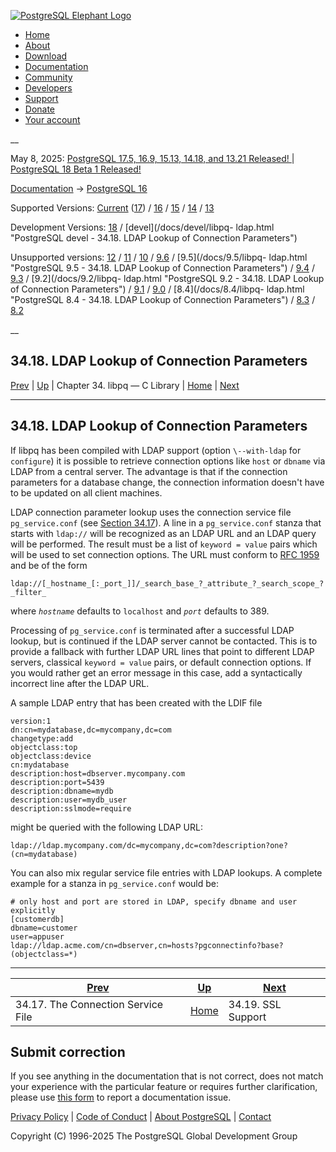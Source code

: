 [ ![PostgreSQL Elephant Logo](/media/img/about/press/elephant.png) ](/)

  * [Home](/ "Home")
  * [About](/about/ "About")
  * [Download](/download/ "Download")
  * [Documentation](/docs/ "Documentation")
  * [Community](/community/ "Community")
  * [Developers](/developer/ "Developers")
  * [Support](/support/ "Support")
  * [Donate](/about/donate/ "Donate")
  * [Your account](/account/ "Your account")

__

May 8, 2025: [ PostgreSQL 17.5, 16.9, 15.13, 14.18, and 13.21 Released! ](/about/news/postgresql-175-169-1513-1418-and-1321-released-3072/) | [ PostgreSQL 18 Beta 1 Released! ](/about/news/postgresql-18-beta-1-released-3070/)

[Documentation](/docs/ "Documentation") -> [PostgreSQL
16](/docs/16/index.html)

Supported Versions: [Current](/docs/current/libpq-ldap.html "PostgreSQL 17 -
34.18. LDAP Lookup of Connection Parameters") ([17](/docs/17/libpq-ldap.html
"PostgreSQL 17 - 34.18. LDAP Lookup of Connection Parameters")) /
[16](/docs/16/libpq-ldap.html "PostgreSQL 16 - 34.18. LDAP Lookup of
Connection Parameters") / [15](/docs/15/libpq-ldap.html "PostgreSQL 15 -
34.18. LDAP Lookup of Connection Parameters") / [14](/docs/14/libpq-ldap.html
"PostgreSQL 14 - 34.18. LDAP Lookup of Connection Parameters") /
[13](/docs/13/libpq-ldap.html "PostgreSQL 13 - 34.18. LDAP Lookup of
Connection Parameters")

Development Versions: [18](/docs/18/libpq-ldap.html "PostgreSQL 18 -
34.18. LDAP Lookup of Connection Parameters") / [devel](/docs/devel/libpq-
ldap.html "PostgreSQL devel - 34.18. LDAP Lookup of Connection Parameters")

Unsupported versions: [12](/docs/12/libpq-ldap.html "PostgreSQL 12 -
34.18. LDAP Lookup of Connection Parameters") / [11](/docs/11/libpq-ldap.html
"PostgreSQL 11 - 34.18. LDAP Lookup of Connection Parameters") /
[10](/docs/10/libpq-ldap.html "PostgreSQL 10 - 34.18. LDAP Lookup of
Connection Parameters") / [9.6](/docs/9.6/libpq-ldap.html "PostgreSQL 9.6 -
34.18. LDAP Lookup of Connection Parameters") / [9.5](/docs/9.5/libpq-
ldap.html "PostgreSQL 9.5 - 34.18. LDAP Lookup of Connection Parameters") /
[9.4](/docs/9.4/libpq-ldap.html "PostgreSQL 9.4 - 34.18. LDAP Lookup of
Connection Parameters") / [9.3](/docs/9.3/libpq-ldap.html "PostgreSQL 9.3 -
34.18. LDAP Lookup of Connection Parameters") / [9.2](/docs/9.2/libpq-
ldap.html "PostgreSQL 9.2 - 34.18. LDAP Lookup of Connection Parameters") /
[9.1](/docs/9.1/libpq-ldap.html "PostgreSQL 9.1 - 34.18. LDAP Lookup of
Connection Parameters") / [9.0](/docs/9.0/libpq-ldap.html "PostgreSQL 9.0 -
34.18. LDAP Lookup of Connection Parameters") / [8.4](/docs/8.4/libpq-
ldap.html "PostgreSQL 8.4 - 34.18. LDAP Lookup of Connection Parameters") /
[8.3](/docs/8.3/libpq-ldap.html "PostgreSQL 8.3 - 34.18. LDAP Lookup of
Connection Parameters") / [8.2](/docs/8.2/libpq-ldap.html "PostgreSQL 8.2 -
34.18. LDAP Lookup of Connection Parameters")

__

34.18. LDAP Lookup of Connection Parameters  
---  
[Prev](libpq-pgservice.html "34.17. The Connection Service File")  | [Up](libpq.html "Chapter 34. libpq — C Library") | Chapter 34. libpq — C Library | [Home](index.html "PostgreSQL 16.9 Documentation") |  [Next](libpq-ssl.html "34.19. SSL Support")  
  
* * *

## 34.18. LDAP Lookup of Connection Parameters #

If libpq has been compiled with LDAP support (option ``\--with-ldap`` for
`configure`) it is possible to retrieve connection options like `host` or
`dbname` via LDAP from a central server. The advantage is that if the
connection parameters for a database change, the connection information
doesn't have to be updated on all client machines.

LDAP connection parameter lookup uses the connection service file
`pg_service.conf` (see [Section 34.17](libpq-pgservice.html "34.17. The
Connection Service File")). A line in a `pg_service.conf` stanza that starts
with `ldap://` will be recognized as an LDAP URL and an LDAP query will be
performed. The result must be a list of `keyword = value` pairs which will be
used to set connection options. The URL must conform to [RFC
1959](https://datatracker.ietf.org/doc/html/rfc1959) and be of the form

    
    
    ldap://[_hostname_[:_port_]]/_search_base_?_attribute_?_search_scope_?_filter_
    

where _`hostname`_ defaults to `localhost` and _`port`_ defaults to 389.

Processing of `pg_service.conf` is terminated after a successful LDAP lookup,
but is continued if the LDAP server cannot be contacted. This is to provide a
fallback with further LDAP URL lines that point to different LDAP servers,
classical `keyword = value` pairs, or default connection options. If you would
rather get an error message in this case, add a syntactically incorrect line
after the LDAP URL.

A sample LDAP entry that has been created with the LDIF file

    
    
    version:1
    dn:cn=mydatabase,dc=mycompany,dc=com
    changetype:add
    objectclass:top
    objectclass:device
    cn:mydatabase
    description:host=dbserver.mycompany.com
    description:port=5439
    description:dbname=mydb
    description:user=mydb_user
    description:sslmode=require
    

might be queried with the following LDAP URL:

    
    
    ldap://ldap.mycompany.com/dc=mycompany,dc=com?description?one?(cn=mydatabase)
    

You can also mix regular service file entries with LDAP lookups. A complete
example for a stanza in `pg_service.conf` would be:

    
    
    # only host and port are stored in LDAP, specify dbname and user explicitly
    [customerdb]
    dbname=customer
    user=appuser
    ldap://ldap.acme.com/cn=dbserver,cn=hosts?pgconnectinfo?base?(objectclass=*)
    

* * *

[Prev](libpq-pgservice.html "34.17. The Connection Service File")  | [Up](libpq.html "Chapter 34. libpq — C Library") |  [Next](libpq-ssl.html "34.19. SSL Support")  
---|---|---  
34.17. The Connection Service File  | [Home](index.html "PostgreSQL 16.9 Documentation") |  34.19. SSL Support  
  
## Submit correction

If you see anything in the documentation that is not correct, does not match
your experience with the particular feature or requires further clarification,
please use [this form](/account/comments/new/16/libpq-ldap.html/) to report a
documentation issue.

[Privacy Policy](/about/privacypolicy) | [Code of Conduct](/about/policies/coc/) | [About PostgreSQL](/about/) | [Contact](/about/contact/)  

Copyright (C) 1996-2025 The PostgreSQL Global Development Group

